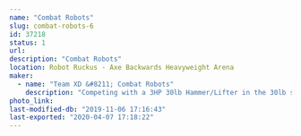 ```yaml
---
name: "Combat Robots"
slug: combat-robots-6
id: 37218
status: 1
url: 
description: "Combat Robots"
location: Robot Ruckus - Axe Backwards Heavyweight Arena
maker:
  - name: "Team XD &#8211; Combat Robots"
    description: "Competing with a 3HP 30lb Hammer/Lifter in the 30lb sportsman class, and hoping to bring our 250lb Battlebot flipper SubZero"
photo_link: 
last-modified-db: "2019-11-06 17:16:43"
last-exported: "2020-04-07 17:18:22"
---
```

